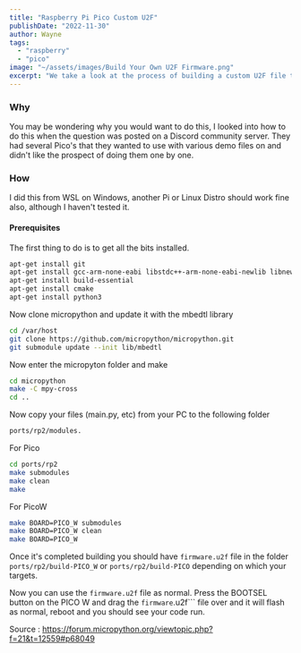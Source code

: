 ```yaml
---
title: "Raspberry Pi Pico Custom U2F"
publishDate: "2022-11-30"
author: Wayne
tags: 
  - "raspberry"
  - "pico"
image: "~/assets/images/Build Your Own U2F Firmware.png"
excerpt: "We take a look at the process of building a custom U2F file to allow easy deployment to many Micro Controllers"
---
```


### Why

You may be wondering why you would want to do this, I looked into how to do this when the question was posted on a Discord community server.  They had several Pico's that they wanted to use with various demo files on and didn't like the prospect of doing them one by one.

### How

I did this from WSL on Windows, another Pi or Linux Distro should work fine also, although I haven't tested it.

#### Prerequisites

The first thing to do is to get all the bits installed.

```bash
apt-get install git
apt-get install gcc-arm-none-eabi libstdc++-arm-none-eabi-newlib libnewlib-arm-none-eabi
apt-get install build-essential
apt-get install cmake
apt-get install python3
```

Now clone micropython and update it with the mbedtl library

```bash
cd /var/host
git clone https://github.com/micropython/micropython.git
git submodule update --init lib/mbedtl
```

Now enter the micropyton folder and make

```bash
cd micropython
make -C mpy-cross
cd ..
```

Now copy your files (main.py, etc) from your PC to the following folder

```bash
ports/rp2/modules.
```

For Pico

```bash
cd ports/rp2
make submodules
make clean
make
```

For PicoW

```bash
make BOARD=PICO_W submodules
make BOARD=PICO_W clean
make BOARD=PICO_W 
```

Once it's completed building you should have ```firmware.u2f``` file in the folder ```ports/rp2/build-PICO_W``` or ```ports/rp2/build-PICO``` depending on which your targets.

Now you can use the ```firmware.u2f``` file as normal. Press the BOOTSEL button on the PICO W and drag the `firmware`.u2f``` file over and it will flash as normal, reboot and you should see your code run.

Source : https://forum.micropython.org/viewtopic.php?f=21&t=12559#p68049
